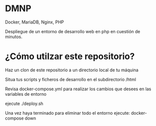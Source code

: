 # DMNP
Docker, MariaDB, Nginx, PHP

Despliegue de un entorno de desarrollo web en php en cuestión de minutos.

# ¿Cómo utilzar este repositorio?

Haz un clon de este repositorio a un directorio local de tu máquina

Situa tus scripts y ficheros de desarrollo en el subdirectorio /html

Revisa docker-compose.yml para realizar los cambios que desees en las variables de entorno

ejecute ./deploy.sh


Una vez haya terminado para eliminar todo el entorno ejecute:
docker-compose down
